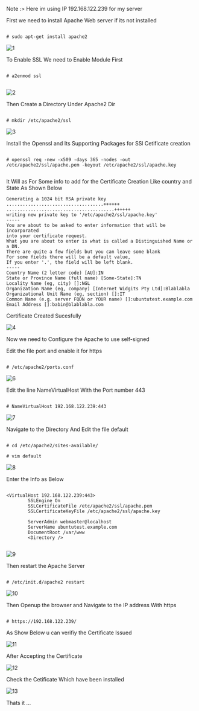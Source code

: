 Note :> Here im using IP 192.168.122.239 for my server 


First we need to install Apache Web server if its not installed 


```

# sudo apt-get install apache2

```


![1](https://github.com/babinlonston/Ubuntu-Linux-Stuffs/raw/master/SSL%20Cetificate%20for%20Apache%20/Selection_001.png)


To Enable SSL We need to Enable Module First 


```

# a2enmod ssl


```



![2](https://github.com/babinlonston/Ubuntu-Linux-Stuffs/raw/master/SSL%20Cetificate%20for%20Apache%20/Selection_002.png)



Then Create a Directory Under Apache2 Dir


```

# mkdir /etc/apache2/ssl

```



![3](https://github.com/babinlonston/Ubuntu-Linux-Stuffs/raw/master/SSL%20Cetificate%20for%20Apache%20/Selection_003.png)



Install the Openssl and Its Supporting Packages for SSl Cetificate creation 



```

# openssl req -new -x509 -days 365 -nodes -out /etc/apache2/ssl/apache.pem -keyout /etc/apache2/ssl/apache.key


```



It Will as For Some info to add for the Certificate Creation Like country and State 
As Shown Below



```
Generating a 1024 bit RSA private key
....................................++++++
........................................++++++
writing new private key to '/etc/apache2/ssl/apache.key'
-----
You are about to be asked to enter information that will be incorporated
into your certificate request.
What you are about to enter is what is called a Distinguished Name or a DN.
There are quite a few fields but you can leave some blank
For some fields there will be a default value,
If you enter '.', the field will be left blank.
-----
Country Name (2 letter code) [AU]:IN
State or Province Name (full name) [Some-State]:TN
Locality Name (eg, city) []:NGL
Organization Name (eg, company) [Internet Widgits Pty Ltd]:Blablabla
Organizational Unit Name (eg, section) []:IT
Common Name (e.g. server FQDN or YOUR name) []:ubuntutest.example.com
Email Address []:babin@blablabla.com
```

Certificate Created Sucesfully 


![4](https://github.com/babinlonston/Ubuntu-Linux-Stuffs/raw/master/SSL%20Cetificate%20for%20Apache%20/Selection_004.png)




Now we need to Configure the Apache to use self-signed


Edit the file port and enable it for https


```

# /etc/apache2/ports.conf

```



![6](https://github.com/babinlonston/Ubuntu-Linux-Stuffs/raw/master/SSL%20Cetificate%20for%20Apache%20/Selection_006.png)




Edit the line NameVirtualHost With the Port number 443


```

# NameVirtualHost 192.168.122.239:443

```


![7](https://github.com/babinlonston/Ubuntu-Linux-Stuffs/raw/master/SSL%20Cetificate%20for%20Apache%20/Selection_007.png)



Navigate to the Directory And Edit the file default 


```

# cd /etc/apache2/sites-available/

# vim default

```


![8](https://github.com/babinlonston/Ubuntu-Linux-Stuffs/raw/master/SSL%20Cetificate%20for%20Apache%20/Selection_008.png)


Enter the Info as Below 


```

<VirtualHost 192.168.122.239:443>
        SSLEngine On
        SSLCertificateFile /etc/apache2/ssl/apache.pem
        SSLCertificateKeyFile /etc/apache2/ssl/apache.key

        ServerAdmin webmaster@localhost
        ServerName ubuntutest.example.com
        DocumentRoot /var/www
        <Directory />


```



![9](https://github.com/babinlonston/Ubuntu-Linux-Stuffs/raw/master/SSL%20Cetificate%20for%20Apache%20/Selection_009.png)




Then restart the Apache Server 


```

# /etc/init.d/apache2 restart

```



![10](https://github.com/babinlonston/Ubuntu-Linux-Stuffs/raw/master/SSL%20Cetificate%20for%20Apache%20/Selection_010.png)



Then Openup the browser and Navigate to the IP address With https


```

# https://192.168.122.239/

```


As Show Below u can verifiy the Certificate Issued 




![11](https://github.com/babinlonston/Ubuntu-Linux-Stuffs/raw/master/SSL%20Cetificate%20for%20Apache%20/Selection_011.png)




After Accepting the Certificate 




![12](https://github.com/babinlonston/Ubuntu-Linux-Stuffs/raw/master/SSL%20Cetificate%20for%20Apache%20/Selection_012.png)



Check the Cetificate Which have been installed 



![13](https://github.com/babinlonston/Ubuntu-Linux-Stuffs/raw/master/SSL%20Cetificate%20for%20Apache%20/Selection_013.png)



Thats it ...


